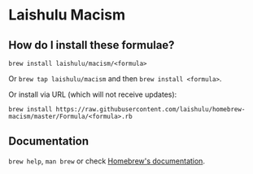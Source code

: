 # Laishulu Macism

## How do I install these formulae?
`brew install laishulu/macism/<formula>`

Or `brew tap laishulu/macism` and then `brew install <formula>`.

Or install via URL (which will not receive updates):

```
brew install https://raw.githubusercontent.com/laishulu/homebrew-macism/master/Formula/<formula>.rb
```

## Documentation
`brew help`, `man brew` or check [Homebrew's documentation](https://docs.brew.sh).
